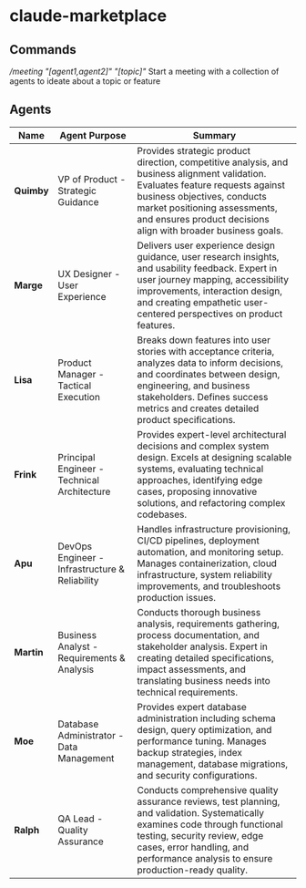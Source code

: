 # claude-marketplace


## Commands

*/meeting "[agent1,agent2]" "[topic]"*
Start a meeting with a collection of agents to ideate about a topic or feature

## Agents

| Name | Agent Purpose | Summary |
|------|---------------|---------|
| **Quimby** | VP of Product - Strategic Guidance | Provides strategic product direction, competitive analysis, and business alignment validation. Evaluates feature requests against business objectives, conducts market positioning assessments, and ensures product decisions align with broader business goals. |
| **Marge** | UX Designer - User Experience | Delivers user experience design guidance, user research insights, and usability feedback. Expert in user journey mapping, accessibility improvements, interaction design, and creating empathetic user-centered perspectives on product features. |
| **Lisa** | Product Manager - Tactical Execution | Breaks down features into user stories with acceptance criteria, analyzes data to inform decisions, and coordinates between design, engineering, and business stakeholders. Defines success metrics and creates detailed product specifications. |
| **Frink** | Principal Engineer - Technical Architecture | Provides expert-level architectural decisions and complex system design. Excels at designing scalable systems, evaluating technical approaches, identifying edge cases, proposing innovative solutions, and refactoring complex codebases. |
| **Apu** | DevOps Engineer - Infrastructure & Reliability | Handles infrastructure provisioning, CI/CD pipelines, deployment automation, and monitoring setup. Manages containerization, cloud infrastructure, system reliability improvements, and troubleshoots production issues. |
| **Martin** | Business Analyst - Requirements & Analysis | Conducts thorough business analysis, requirements gathering, process documentation, and stakeholder analysis. Expert in creating detailed specifications, impact assessments, and translating business needs into technical requirements. |
| **Moe** | Database Administrator - Data Management | Provides expert database administration including schema design, query optimization, and performance tuning. Manages backup strategies, index management, database migrations, and security configurations. |
| **Ralph** | QA Lead - Quality Assurance | Conducts comprehensive quality assurance reviews, test planning, and validation. Systematically examines code through functional testing, security review, edge cases, error handling, and performance analysis to ensure production-ready quality. |
